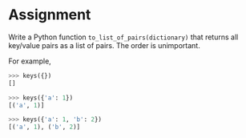# Assignment

Write a Python function `to_list_of_pairs(dictionary)` that returns all key/value pairs as a list of pairs.
The order is unimportant.

For example,

```python
>>> keys({})
[]

>>> keys({'a': 1})
[('a', 1)]

>>> keys({'a': 1, 'b': 2})
[('a', 1), ('b', 2)]
```
